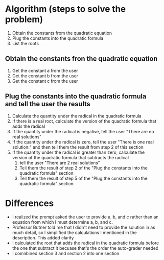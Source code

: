 # Algorithm (steps to solve the problem)
1. Obtain the constants from the quadratic equation
2. Plug the constants into the quadratic formula
3. List the roots

## Obtain the constants fron the quadratic equation 
1. Get the constant a from the user
2. Get the constant b from the user
3. Get the constant c from the user

## Plug the constants into the quadratic formula and tell the user the results
1. Calculate the quantity under the radical in the quadratic formula
2. If there is a real root, calculate the version of the quadratic formula that adds the radical
3. If the quantity under the radical is negative, tell the user "There are no real solutions"
4. If the quantity under the radical is zero, tell the user "There is one real solution:" and then tell them the result from step 2 of this section
5. If the quantity under the radical is greater than zero, calculate the version of the quadratic formula that subtracts the radical
    1. tell the user "There are 2 real solutions"
    2. Tell them the result of step 2 of the "Plug the constants into the quadratic formula" section
    3. Tell them the result of step 5 of the "Plug the constants into the quadratic formula" section
    
# Differences
* I realized the prompt asked the user to provide a, b, and c rather than an equation from which I must determine a, b, and c.
* Professor Butner told me that I didn't need to provide the solution in as much detail, so I simplified the calculations I mentioned in the description. This added clarity
* I calculated the root that adds the radical in the quadratic formula before the one that subtract it becuase that's the order the auto-grader needed
* I comnbined section 3 and section 2 into one section